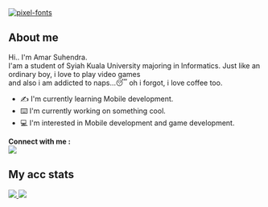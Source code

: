 <div>
  <a href="https://fontmeme.com/pixel-fonts/">
    <img src="https://fontmeme.com/permalink/211022/4cfc421d562aabb672d3bf9269ce591a.png" alt="pixel-fonts" border="0">
  </a>
</div>

<div>
  <h2>About me</h2>
  <p>
    Hi.. I'm Amar Suhendra.
    <br>I'am a student of Syiah Kuala University majoring in Informatics. Just like an ordinary boy, i love to play video games<br> 
    and also i am addicted to naps...😴 oh i forgot, i love coffee too.
  </p>
  <ul>
    <li>✍️ I'm currently learning Mobile development.</li>
    <li>⌨️ I'm currently working on something cool.</li>
    <li>💻 I'm interested in Mobile development and game development.</li>
  </ul>
  <b>Connect with me : </b>
  <br>
  <a href="https://www.instagram.com/suhendra.amar/" target="_blank">
    <img src="https://img.icons8.com/color/48/000000/instagram-new--v2.png"/>
  </a>
</div>
<div>
  <h2><b>My acc stats </b></h2>
  <a href="https://github.com/anuraghazra/github-readme-stats">
    <img
      src="https://github-readme-stats.vercel.app/api/top-langs/?username=Amar-Suhendra&theme=github_dark&show_icons=true&border_radius=10&layout=compact"
    />
  </a>

  <a href="https://github.com/anuraghazra/github-readme-stats">
    <img
      src="https://github-readme-stats.vercel.app/api?username=Amar-Suhendra&theme=github_dark&show_icons=true&border_radius=10&hide=issues"
    />
  </a>
</div>
